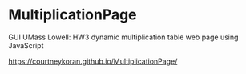 # MultiplicationPage
GUI UMass Lowell: HW3 dynamic multiplication table web page using JavaScript

https://courtneykoran.github.io/MultiplicationPage/